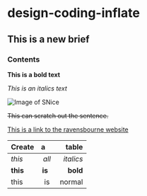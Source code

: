 # design-coding-inflate

## This is a new brief

### Contents

**This is a bold text**

_This is an italics text_

![Image of SNice](https://i.pinimg.com/736x/ec/13/a7/ec13a753972c254761be4d9d5666d341--smile-emoji-happy-faces-emoji.jpg)

~~This can scratch out the sentence.~~

[This is a link to the ravensbourne website](https://www.ravensbourne.ac.uk)

| Create |a      | table   |
| ------ |:-----:|--------:|
| _this_  | _all_   | _italics_|
|**this**  | **is**    |**bold**   |
| this   | is    | normal |
